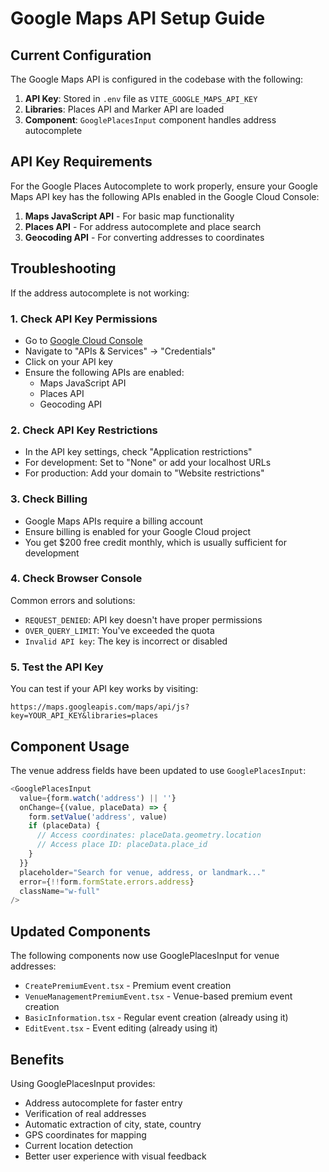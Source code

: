 # Google Maps API Setup Guide

## Current Configuration

The Google Maps API is configured in the codebase with the following:

1. **API Key**: Stored in `.env` file as `VITE_GOOGLE_MAPS_API_KEY`
2. **Libraries**: Places API and Marker API are loaded
3. **Component**: `GooglePlacesInput` component handles address autocomplete

## API Key Requirements

For the Google Places Autocomplete to work properly, ensure your Google Maps API key has the following APIs enabled in the Google Cloud Console:

1. **Maps JavaScript API** - For basic map functionality
2. **Places API** - For address autocomplete and place search
3. **Geocoding API** - For converting addresses to coordinates

## Troubleshooting

If the address autocomplete is not working:

### 1. Check API Key Permissions
- Go to [Google Cloud Console](https://console.cloud.google.com/)
- Navigate to "APIs & Services" → "Credentials"
- Click on your API key
- Ensure the following APIs are enabled:
  - Maps JavaScript API
  - Places API
  - Geocoding API

### 2. Check API Key Restrictions
- In the API key settings, check "Application restrictions"
- For development: Set to "None" or add your localhost URLs
- For production: Add your domain to "Website restrictions"

### 3. Check Billing
- Google Maps APIs require a billing account
- Ensure billing is enabled for your Google Cloud project
- You get $200 free credit monthly, which is usually sufficient for development

### 4. Check Browser Console
Common errors and solutions:
- `REQUEST_DENIED`: API key doesn't have proper permissions
- `OVER_QUERY_LIMIT`: You've exceeded the quota
- `Invalid API key`: The key is incorrect or disabled

### 5. Test the API Key
You can test if your API key works by visiting:
```
https://maps.googleapis.com/maps/api/js?key=YOUR_API_KEY&libraries=places
```

## Component Usage

The venue address fields have been updated to use `GooglePlacesInput`:

```typescript
<GooglePlacesInput
  value={form.watch('address') || ''}
  onChange={(value, placeData) => {
    form.setValue('address', value)
    if (placeData) {
      // Access coordinates: placeData.geometry.location
      // Access place ID: placeData.place_id
    }
  }}
  placeholder="Search for venue, address, or landmark..."
  error={!!form.formState.errors.address}
  className="w-full"
/>
```

## Updated Components

The following components now use GooglePlacesInput for venue addresses:
- `CreatePremiumEvent.tsx` - Premium event creation
- `VenueManagementPremiumEvent.tsx` - Venue-based premium event creation
- `BasicInformation.tsx` - Regular event creation (already using it)
- `EditEvent.tsx` - Event editing (already using it)

## Benefits

Using GooglePlacesInput provides:
- Address autocomplete for faster entry
- Verification of real addresses
- Automatic extraction of city, state, country
- GPS coordinates for mapping
- Current location detection
- Better user experience with visual feedback